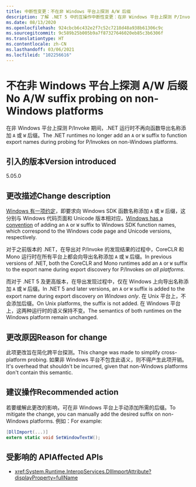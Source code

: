 ```yaml
---
title: 中断性变更：不在非 Windows 平台上探测 A/W 后缀
description: 了解 .NET 5 中的互操作中断性变更：在非 Windows 平台上探测 P/Invoke 期间，不再将后缀添加到函数导出名称。
ms.date: 08/13/2020
ms.openlocfilehash: 924cbcb6c432e2f7c52c7218d48a938b61306c9c
ms.sourcegitcommit: 9c589b25b005b9a7f87327646020eb85c3b6306f
ms.translationtype: HT
ms.contentlocale: zh-CN
ms.lasthandoff: 03/06/2021
ms.locfileid: "102256616"
---
```

# <a name="no-aw-suffix-probing-on-non-windows-platforms"></a><span data-ttu-id="93b59-103">不在非 Windows 平台上探测 A/W 后缀</span><span class="sxs-lookup"><span data-stu-id="93b59-103">No A/W suffix probing on non-Windows platforms</span></span>

<span data-ttu-id="93b59-104">在非 Windows 平台上探测 P/Invoke 期间，.NET 运行时不再向函数导出名称添加 `A` 或 `W` 后缀。</span><span class="sxs-lookup"><span data-stu-id="93b59-104">The .NET runtimes no longer add an `A` or `W` suffix to function export names during probing for P/Invokes on non-Windows platforms.</span></span>

## <a name="version-introduced"></a><span data-ttu-id="93b59-105">引入的版本</span><span class="sxs-lookup"><span data-stu-id="93b59-105">Version introduced</span></span>

<span data-ttu-id="93b59-106">5.0</span><span class="sxs-lookup"><span data-stu-id="93b59-106">5.0</span></span>

## <a name="change-description"></a><span data-ttu-id="93b59-107">更改描述</span><span class="sxs-lookup"><span data-stu-id="93b59-107">Change description</span></span>

<span data-ttu-id="93b59-108">[Windows 有一项约定](/windows/win32/intl/conventions-for-function-prototypes)，即要求向 Windows SDK 函数名称添加 `A` 或 `W` 后缀，这分别与 Windows 代码页面和 Unicode 版本相对应。</span><span class="sxs-lookup"><span data-stu-id="93b59-108">[Windows has a convention](/windows/win32/intl/conventions-for-function-prototypes) of adding an `A` or `W` suffix to Windows SDK function names, which correspond to the Windows code page and Unicode versions, respectively.</span></span>

<span data-ttu-id="93b59-109">对于之前版本的 .NET，在导出对 P/Invoke 的发现结果的过程中，CoreCLR 和 Mono 运行时在所有平台上都会向导出名称添加 `A` 或 `W` 后缀。</span><span class="sxs-lookup"><span data-stu-id="93b59-109">In previous versions of .NET, both the CoreCLR and Mono runtimes add an `A` or `W` suffix to the export name during export discovery for P/Invokes *on all platforms*.</span></span>

<span data-ttu-id="93b59-110">而对于 .NET 5 及更高版本，在导出发现过程中，仅在 Windows 上向导出名称添加 `A` 或 `W` 后缀。</span><span class="sxs-lookup"><span data-stu-id="93b59-110">In .NET 5 and later versions, an `A` or `W` suffix is added to the export name during export discovery *on Windows only*.</span></span> <span data-ttu-id="93b59-111">在 Unix 平台上，不会添加后缀。</span><span class="sxs-lookup"><span data-stu-id="93b59-111">On Unix platforms, the suffix is not added.</span></span> <span data-ttu-id="93b59-112">在 Windows 平台上，这两种运行时的语义保持不变。</span><span class="sxs-lookup"><span data-stu-id="93b59-112">The semantics of both runtimes on the Windows platform remain unchanged.</span></span>

## <a name="reason-for-change"></a><span data-ttu-id="93b59-113">更改原因</span><span class="sxs-lookup"><span data-stu-id="93b59-113">Reason for change</span></span>

<span data-ttu-id="93b59-114">此项更改旨在简化跨平台探测。</span><span class="sxs-lookup"><span data-stu-id="93b59-114">This change was made to simplify cross-platform probing.</span></span> <span data-ttu-id="93b59-115">如果非 Windows 平台不包含此语义，则不得产生此项开销。</span><span class="sxs-lookup"><span data-stu-id="93b59-115">It's overhead that shouldn't be incurred, given that non-Windows platforms don't contain this semantic.</span></span>

## <a name="recommended-action"></a><span data-ttu-id="93b59-116">建议操作</span><span class="sxs-lookup"><span data-stu-id="93b59-116">Recommended action</span></span>

<span data-ttu-id="93b59-117">若要缓解此更改的影响，可在非 Windows 平台上手动添加所需的后缀。</span><span class="sxs-lookup"><span data-stu-id="93b59-117">To mitigate the change, you can manually add the desired suffix on non-Windows platforms.</span></span> <span data-ttu-id="93b59-118">例如：</span><span class="sxs-lookup"><span data-stu-id="93b59-118">For example:</span></span>

```csharp
[DllImport(...)]
extern static void SetWindowTextW();
```

## <a name="affected-apis"></a><span data-ttu-id="93b59-119">受影响的 API</span><span class="sxs-lookup"><span data-stu-id="93b59-119">Affected APIs</span></span>

- <xref:System.Runtime.InteropServices.DllImportAttribute?displayProperty=fullName>

<!--

### Affected APIs

- `T:System.Runtime.InteropServices.DllImportAttribute`

### Category

Interop

-->
